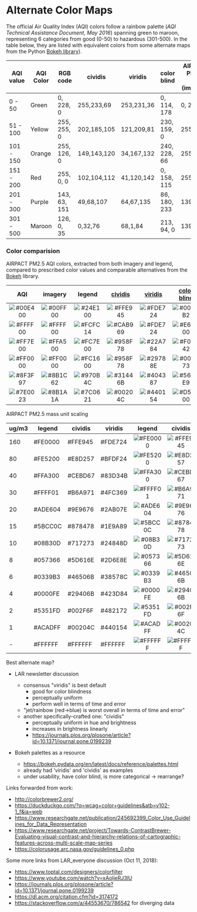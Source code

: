 # Alternate Color Maps

The official Air Quality Index (AQI) colors follow a rainbow palette
(*AQI Technical Assistance Document, May 2016*) spanning green to maroon,
representing 6 categories from good (0-50) to hazardous (301-500). In the
table below, they are listed with equivalent colors from some alternate maps
from the Python [Bokeh library](https://bokeh.pydata.org/en/latest/docs/reference/palettes.html)).

| AQI value | AQI Color | RGB code     | cividis     | viridis    | color blind | AIRPACT PM2.5 AQI (imagery) | AIRPACT PM2.5 AQI (legend) |
|-----------|-----------|--------------|-------------|------------|-------------|-----------|-----------|
| 0 - 50    | Green     |  0, 228, 0   | 255,233,69  | 253,231,36 | 0, 114, 178 | 0, 255, 0 | 36,225,0  |
| 51 - 100  | Yellow    | 255, 255, 0  | 202,185,105 | 121,209,81 | 230, 159, 0 | 255,255,0 | 252,252,20|
| 101 - 150 | Orange    | 255, 126, 0  | 149,143,120 | 34,167,132 | 240, 228, 66| 255,165,0 | 252,126,0 |
| 151 - 200 | Red       | 255, 0, 0    | 102,104,112 | 41,120,142 | 0, 158, 115 | 255, 0, 0 | 252,22,0  |
| 201 - 300 | Purple    | 143, 63, 151 | 49,68,107   | 64,67,135  | 86, 180, 233| 139,28,98 | 151,11,76 |
| 301 - 500 | Maroon    | 126, 0, 35   | 0,32,76     | 68,1,84    | 213, 94, 0  | 139,26,26 | 124,6,33  |


### Color comparision

AIRPACT PM2.5 AQI colors, extracted from both imagery and legend, compared to prescribed color values and comparable alternatives from the [Bokeh](https://bokeh.pydata.org) library.

| AQI | imagery | legend | [cividis](https://bokeh.pydata.org/en/latest/docs/reference/palettes.html#bokeh.palettes.cividis) | [viridis](https://bokeh.pydata.org/en/latest/docs/reference/palettes.html#bokeh.palettes.viridis) | [color blind](https://bokeh.pydata.org/en/latest/docs/reference/palettes.html#usability-palettes) |
|:-------------------------------------------------:|:-------------------------------------------------:|:-------------------------------------------------:|:-------------------------------------------------:|:-------------------------------------------------:|:-------------------------------------------------:|
| ![#00E400](https://placehold.it/25/00E400?text=+) | ![#00FF00](https://placehold.it/25/00FF00?text=+) | ![#24E100](https://placehold.it/25/24E100?text=+) | ![#FFE945](https://placehold.it/25/FFE945?text=+) | ![#FDE724](https://placehold.it/25/FDE724?text=+) | ![#0072B2](https://placehold.it/25/0072B2?text=+) |
| ![#FFFF00](https://placehold.it/25/FFFF00?text=+) | ![#FFFF00](https://placehold.it/25/FFFF00?text=+) | ![#FCFC14](https://placehold.it/25/FCFC14?text=+) | ![#CAB969](https://placehold.it/25/CAB969?text=+) | ![#FDE724](https://placehold.it/25/FDE724?text=+) | ![#E69F00](https://placehold.it/25/E69F00?text=+) |
| ![#FF7E00](https://placehold.it/25/FF7E00?text=+) | ![#FFA500](https://placehold.it/25/FFA500?text=+) | ![#FC7E00](https://placehold.it/25/FC7E00?text=+) | ![#958F78](https://placehold.it/25/958F78?text=+) | ![#22A784](https://placehold.it/25/22A784?text=+) | ![#F0E442](https://placehold.it/25/F0E442?text=+) |
| ![#FF0000](https://placehold.it/25/FF0000?text=+) | ![#FF0000](https://placehold.it/25/FF0000?text=+) | ![#FC1600](https://placehold.it/25/FC1600?text=+) | ![#958F78](https://placehold.it/25/958F78?text=+) | ![#29788E](https://placehold.it/25/29788E?text=+) | ![#009E73](https://placehold.it/25/009E73?text=+) |
| ![#8F3F97](https://placehold.it/25/8F3F97?text=+) | ![#8B1C62](https://placehold.it/25/8B1C62?text=+) | ![#970B4C](https://placehold.it/25/970B4C?text=+) | ![#31446B](https://placehold.it/25/31446B?text=+) | ![#404387](https://placehold.it/25/404387?text=+) | ![#56B4E9](https://placehold.it/25/56B4E9?text=+) |
| ![#7E0023](https://placehold.it/25/7E0023?text=+) | ![#8B1A1A](https://placehold.it/25/8B1A1A?text=+) | ![#7C0621](https://placehold.it/25/7C0621?text=+) | ![#00204C](https://placehold.it/25/00204C?text=+) | ![#440154](https://placehold.it/25/440154?text=+) | ![#D55E00](https://placehold.it/25/D55E00?text=+) |

AIRPACT PM2.5 mass unit scaling

| ug/m3 | legend  | cividis | viridis | legend                                            | cividis                                           | viridis                                           |
|-------|---------|---------|---------|:-------------------------------------------------:|:-------------------------------------------------:|:-------------------------------------------------:|
|  160  | #FE0000 | #FFE945 | #FDE724 | ![#FE0000](https://placehold.it/25/FE0000?text=+) | ![#FFE945](https://placehold.it/25/FFE945?text=+) | ![#FDE724](https://placehold.it/25/FDE724?text=+) |
|   80  | #FE5200 | #E8D257 | #BFDF24 | ![#FE5200](https://placehold.it/25/FE5200?text=+) | ![#E8D257](https://placehold.it/25/E8D257?text=+) | ![#BFDF24](https://placehold.it/25/BFDF24?text=+) |
|   40  | #FFA300 | #CEBD67 | #83D34B | ![#FFA300](https://placehold.it/25/FFA300?text=+) | ![#CEBD67](https://placehold.it/25/CEBD67?text=+) | ![#83D34B](https://placehold.it/25/83D34B?text=+) |
|   30  | #FFFF01 | #B6A971 | #4FC369 | ![#FFFF01](https://placehold.it/25/FFFF01?text=+) | ![#B6A971](https://placehold.it/25/B6A971?text=+) | ![#4FC369](https://placehold.it/25/4FC369?text=+) |
|   20  | #ADE604 | #9E9676 | #2AB07E | ![#ADE604](https://placehold.it/25/ADE604?text=+) | ![#9E9676](https://placehold.it/25/9E9676?text=+) | ![#2AB07E](https://placehold.it/25/2AB07E?text=+) |
|   15  | #5BCC0C | #878478 | #1E9A89 | ![#5BCC0C](https://placehold.it/25/5BCC0C?text=+) | ![#878478](https://placehold.it/25/878478?text=+) | ![#1E9A89](https://placehold.it/25/1E9A89?text=+) |
|   10  | #08B30D | #717273 | #24848D | ![#08B30D](https://placehold.it/25/08B30D?text=+) | ![#717273](https://placehold.it/25/717273?text=+) | ![#24848D](https://placehold.it/25/24848D?text=+) |
|    8  | #057366 | #5D616E | #2D6E8E | ![#057366](https://placehold.it/25/057366?text=+) | ![#5D616E](https://placehold.it/25/5D616E?text=+) | ![#2D6E8E](https://placehold.it/25/2D6E8E?text=+) |
|    6  | #0339B3 | #46506B | #38578C | ![#0339B3](https://placehold.it/25/0339B3?text=+) | ![#46506B](https://placehold.it/25/46506B?text=+) | ![#38578C](https://placehold.it/25/38578C?text=+) |
|    4  | #0000FE | #29406B | #423D84 | ![#0000FE](https://placehold.it/25/0000FE?text=+) | ![#29406B](https://placehold.it/25/29406B?text=+) | ![#423D84](https://placehold.it/25/423D84?text=+) |
|    2  | #5351FD | #002F6F | #482172 | ![#5351FD](https://placehold.it/25/5351FD?text=+) | ![#002F6F](https://placehold.it/25/002F6F?text=+) | ![#482172](https://placehold.it/25/482172?text=+) |
|    1  | #ACADFF | #00204C | #440154 | ![#ACADFF](https://placehold.it/25/ACADFF?text=+) | ![#00204C](https://placehold.it/25/00204C?text=+) | ![#440154](https://placehold.it/25/440154?text=+) |
|    -  | #FFFFFF | #FFFFFF | #FFFFFF | ![#FFFFFF](https://placehold.it/25/FFFFFF?text=+) | ![#FFFFFF](https://placehold.it/25/FFFFFF?text=+) | ![#FFFFFF](https://placehold.it/25/FFFFFF?text=+) |

Best alternate map?

* LAR newsletter discussion
  * consensus "viridis" is best default 
    * good for color blindness
    * perceptually uniform
    * perform well in terms of time and error
  * "jet/rainbow (red->blue) is worst overall in terms of time and error"
  * another specifically-crafted one: "cividis"
    * perceptually uniform in hue and brightness
    * increases in brightness linearly
    * https://journals.plos.org/plosone/article?id=10.1371/journal.pone.0199239

* Bokeh palettes as a resource
  * <https://bokeh.pydata.org/en/latest/docs/reference/palettes.html>
  * already had 'viridis' and 'cividis' as examples
  * under usability, have color blind, is more categorical &rarr; rearrange?


Links forwarded from work:

* <http://colorbrewer2.org/>
* <https://duckduckgo.com/?q=wcag+color+guidelines&atb=v102-1_f&ia=web>
* <https://www.researchgate.net/publication/245692399_Color_Use_Guidelines_for_Data_Representation>
* <https://www.researchgate.net/project/Towards-ContrastBrewer-Evaluating-visual-contrast-and-hierarchy-relations-of-cartographic-features-across-multi-scale-map-series>
* <https://colorusage.arc.nasa.gov/guidelines_0.php>


Some more links from LAR_everyone discussion (Oct 11, 2018):

* <https://www.toptal.com/designers/colorfilter>
* <https://www.youtube.com/watch?v=xAoljeRJ3lU>
* <https://journals.plos.org/plosone/article?id=10.1371/journal.pone.0199239>
* <https://dl.acm.org/citation.cfm?id=3174172>
* <https://stackoverflow.com/a/44553670/786542> for diverging data


